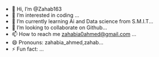 - 👋 Hi, I’m @Zahab163
- 👀 I’m interested in coding ...
- 🌱 I’m currently learning Ai and Data science from S.M.I.T...
- 💞️ I’m looking to collaborate on Github...
- 📫 How to reach me zahabia0ahmed@gmail.com ...
- 😄 Pronouns: zahabia_ahmed,zahab...
- ⚡ Fun fact: ...

<!---
Zahab163/Zahab163 is a ✨ special ✨ repository because its `README.md` (this file) appears on your GitHub profile.
You can click the Preview link to take a look at your changes.
--->
